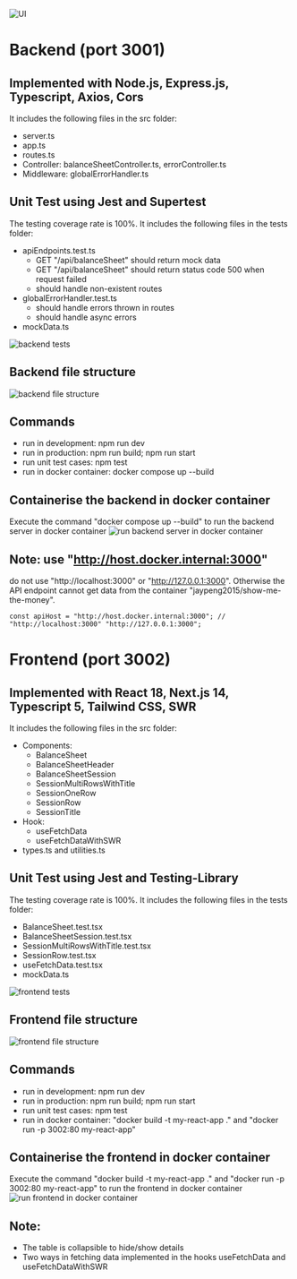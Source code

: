 
![UI](screenshots/ui.png)

# Backend (port 3001)
## Implemented with Node.js, Express.js, Typescript, Axios, Cors
It includes the following files in the src folder:
* server.ts
* app.ts
* routes.ts
* Controller: balanceSheetController.ts, errorController.ts
* Middleware: globalErrorHandler.ts

## Unit Test using Jest and Supertest
The testing coverage rate is 100%. It includes the following files in the tests folder:
* apiEndpoints.test.ts
    * GET "/api/balanceSheet" should return mock data
    * GET "/api/balanceSheet" should return status code 500 when request failed
    * should handle non-existent routes
* globalErrorHandler.test.ts
    * should handle errors thrown in routes
    * should handle async errors
* mockData.ts

![backend tests](screenshots/backend-tests.png)

## Backend file structure
![backend file structure](screenshots/backend-file-structure.png)

## Commands
* run in development: npm run dev
* run in production: npm run build; npm run start
* run unit test cases: npm test
* run in docker container: docker compose up --build

## Containerise the backend in docker container
Execute the command "docker compose up --build" to run the backend server in docker container
![run backend server in docker container](screenshots/backend-in-docker.png)

## Note: use "http://host.docker.internal:3000" 
do not use "http://localhost:3000" or "http://127.0.0.1:3000". Otherwise the API endpoint cannot get data from the container "jaypeng2015/show-me-the-money".
```
const apiHost = "http://host.docker.internal:3000"; // "http://localhost:3000" "http://127.0.0.1:3000";
```


# Frontend (port 3002)
## Implemented with React 18, Next.js 14, Typescript 5, Tailwind CSS, SWR
It includes the following files in the src folder:
* Components: 
    * BalanceSheet 
    * BalanceSheetHeader
    * BalanceSheetSession
    * SessionMultiRowsWithTitle
    * SessionOneRow
    * SessionRow
    * SessionTitle
* Hook: 
    * useFetchData
    * useFetchDataWithSWR
* types.ts and utilities.ts

## Unit Test using Jest and Testing-Library
The testing coverage rate is 100%. It includes the following files in the tests folder:
* BalanceSheet.test.tsx
* BalanceSheetSession.test.tsx
* SessionMultiRowsWithTitle.test.tsx
* SessionRow.test.tsx
* useFetchData.test.tsx
* mockData.ts

![frontend tests](screenshots/frontend-tests.png)

## Frontend file structure
![frontend file structure](screenshots/frontend-file-structure.png)

## Commands
* run in development: npm run dev
* run in production: npm run build; npm run start
* run unit test cases: npm test
* run in docker container: "docker build -t my-react-app ." and "docker run -p 3002:80 my-react-app"

## Containerise the frontend in docker container
Execute the command "docker build -t my-react-app ." and "docker run -p 3002:80 my-react-app" to run the frontend in docker container
![run frontend in docker container](screenshots/frontend-in-docker.png)

## Note: 
* The table is collapsible to hide/show details
* Two ways in fetching data implemented in the hooks useFetchData and useFetchDataWithSWR